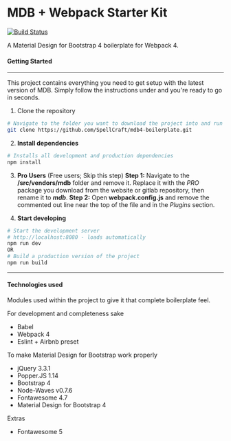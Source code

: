# MDB + Webpack Starter Kit
[![Build Status](https://travis-ci.org/SpellCraft/mdb4-boilerplate.svg?branch=master)](https://travis-ci.org/SpellCraft/mdb4-boilerplate)

A Material Design for Bootstrap 4 boilerplate for Webpack 4. 


#### Getting Started

---

This project contains everything you need to get setup with the latest version of MDB. Simply follow the instructions under and you're ready to go in seconds.

1.  Clone the repository

```bash
# Navigate to the folder you want to download the project into and run
git clone https://github.com/SpellCraft/mdb4-boilerplate.git
```

2.  **Install dependencies**

```bash
# Installs all development and production dependencies
npm install
```

3.  **Pro Users** (Free users; Skip this step)
    **Step 1:** Navigate to the **/src/vendors/mdb** folder and remove it. Replace it with the _PRO_ package you download from the website or gitlab repository, then rename it to **_mdb_**.
    **Step 2:** Open **webpack.config.js** and remove the commented out line near the top of the file and in the _Plugins_ section.

4)  **Start developing**

```bash
# Start the development server
# http://localhost:8080 - loads automatically
npm run dev
OR
# Build a production version of the project
npm run build
```

---

#### Technologies used

Modules used within the project to give it that complete boilerplate feel.

For development and completeness sake

* Babel
* Webpack 4
* Eslint + Airbnb preset

To make Material Design for Bootstrap work properly

* jQuery 3.3.1
* Popper.JS 1.14
* Bootstrap 4
* Node-Waves v0.7.6
* Fontawesome 4.7
* Material Design for Bootstrap 4

Extras

* Fontawesome 5
